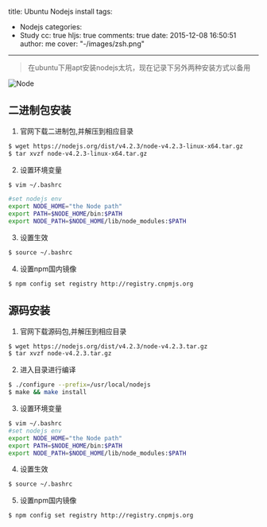 title: Ubuntu Nodejs install
tags:
  - Nodejs
categories:
  - Study
cc: true
hljs: true
comments: true
date: 2015-12-08 16:50:51
author: me
cover: "-/images/zsh.png"
---
> 在ubuntu下用apt安装nodejs太坑，现在记录下另外两种安装方式以备用

![Node](/images/nodejs.jpg)
## 二进制包安装
1. 官网下载二进制包,并解压到相应目录
```bash
$ wget https://nodejs.org/dist/v4.2.3/node-v4.2.3-linux-x64.tar.gz
$ tar xvzf node-v4.2.3-linux-x64.tar.gz
```
2. 设置环境变量
```bash
$ vim ~/.bashrc

#set nodejs env
export NODE_HOME="the Node path"
export PATH=$NODE_HOME/bin:$PATH
export NODE_PATH=$NODE_HOME/lib/node_modules:$PATH
```
3. 设置生效
```bash
$ source ~/.bashrc
```
4. 设置npm国内镜像
```bash
$ npm config set registry http://registry.cnpmjs.org
```

## 源码安装
1. 官网下载源码包,并解压到相应目录
```bash
$ wget https://nodejs.org/dist/v4.2.3/node-v4.2.3.tar.gz
$ tar xvzf node-v4.2.3.tar.gz
```
2. 进入目录进行编译
```bash
$ ./configure --prefix=/usr/local/nodejs
$ make && make install
```
3. 设置环境变量
```bash
$ vim ~/.bashrc
#set nodejs env
export NODE_HOME="the Node path"
export PATH=$NODE_HOME/bin:$PATH
export NODE_PATH=$NODE_HOME/lib/node_modules:$PATH
```
4. 设置生效
```bash
$ source ~/.bashrc
```
5. 设置npm国内镜像
```bash
$ npm config set registry http://registry.cnpmjs.org
```
